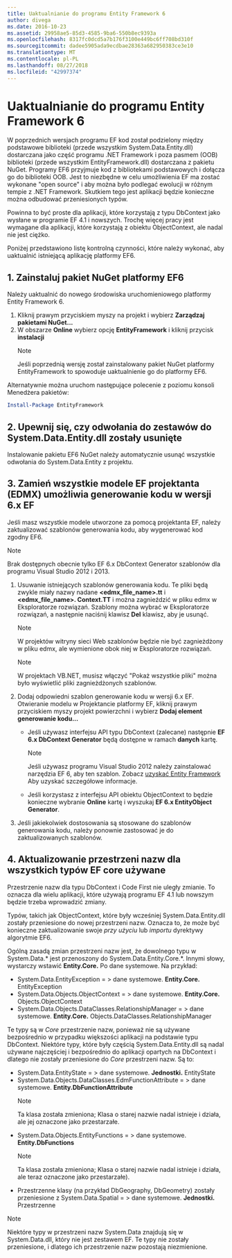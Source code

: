 ```yaml
---
title: Uaktualnianie do programu Entity Framework 6
author: divega
ms.date: 2016-10-23
ms.assetid: 29958ae5-85d3-4585-9ba6-550b8ec9393a
ms.openlocfilehash: 8317fc0dcd5a7b176f3100e449bc6ff708bd310f
ms.sourcegitcommit: dadee5905ada9ecdbae28363a682950383ce3e10
ms.translationtype: MT
ms.contentlocale: pl-PL
ms.lasthandoff: 08/27/2018
ms.locfileid: "42997374"
---
```

# <a name="upgrading-to-entity-framework-6"></a>Uaktualnianie do programu Entity Framework 6

W poprzednich wersjach programu EF kod został podzielony między podstawowe biblioteki (przede wszystkim System.Data.Entity.dll) dostarczana jako część programu .NET Framework i poza pasmem (OOB) biblioteki (przede wszystkim EntityFramework.dll) dostarczana z pakietu NuGet. Programy EF6 przyjmuje kod z bibliotekami podstawowych i dołącza go do biblioteki OOB. Jest to niezbędne w celu umożliwienia EF ma zostać wykonane "open source" i aby można było podlegać ewolucji w różnym tempie z .NET Framework. Skutkiem tego jest aplikacji będzie konieczne można odbudować przeniesionych typów.

Powinna to być proste dla aplikacji, które korzystają z typu DbContext jako wysłane w programie EF 4.1 i nowszych. Trochę więcej pracy jest wymagane dla aplikacji, które korzystają z obiektu ObjectContext, ale nadal nie jest ciężko.

Poniżej przedstawiono listę kontrolną czynności, które należy wykonać, aby uaktualnić istniejącą aplikację platformy EF6.

## <a name="1-install-the-ef6-nuget-package"></a>1. Zainstaluj pakiet NuGet platformy EF6

Należy uaktualnić do nowego środowiska uruchomieniowego platformy Entity Framework 6.

1. Kliknij prawym przyciskiem myszy na projekt i wybierz **Zarządzaj pakietami NuGet...**  
2. W obszarze **Online** wybierz opcję **EntityFramework** i kliknij przycisk **instalacji**  
   > [!NOTE]
   > Jeśli poprzednią wersję został zainstalowany pakiet NuGet platformy EntityFramework to spowoduje uaktualnienie go do platformy EF6.

Alternatywnie można uruchom następujące polecenie z poziomu konsoli Menedżera pakietów:

``` powershell
Install-Package EntityFramework
```

## <a name="2-ensure-that-assembly-references-to-systemdataentitydll-are-removed"></a>2. Upewnij się, czy odwołania do zestawów do System.Data.Entity.dll zostały usunięte

Instalowanie pakietu EF6 NuGet należy automatycznie usunąć wszystkie odwołania do System.Data.Entity z projektu.

## <a name="3-swap-any-ef-designer-edmx-models-to-use-ef-6x-code-generation"></a>3. Zamień wszystkie modele EF projektanta (EDMX) umożliwia generowanie kodu w wersji 6.x EF

Jeśli masz wszystkie modele utworzone za pomocą projektanta EF, należy zaktualizować szablonów generowania kodu, aby wygenerować kod zgodny EF6.

> [!NOTE]
> Brak dostępnych obecnie tylko EF 6.x DbContext Generator szablonów dla programu Visual Studio 2012 i 2013.

1. Usuwanie istniejących szablonów generowania kodu. Te pliki będą zwykle miały nazwy nadane  **\<edmx_file_name\>.tt** i  **\<edmx_file_name\>. Context.TT** i można zagnieździć w pliku edmx w Eksploratorze rozwiązań. Szablony można wybrać w Eksploratorze rozwiązań, a następnie naciśnij klawisz **Del** klawisz, aby je usunąć.  
   > [!NOTE]
   > W projektów witryny sieci Web szablonów będzie nie być zagnieżdżony w pliku edmx, ale wymienione obok niej w Eksploratorze rozwiązań.  

   > [!NOTE]
   > W projektach VB.NET, musisz włączyć "Pokaż wszystkie pliki" można było wyświetlić pliki zagnieżdżonych szablonów.
2. Dodaj odpowiedni szablon generowanie kodu w wersji 6.x EF. Otwieranie modelu w Projektancie platformy EF, kliknij prawym przyciskiem myszy projekt powierzchni i wybierz **Dodaj element generowanie kodu...**
    - Jeśli używasz interfejsu API typu DbContext (zalecane) następnie **EF 6.x DbContext Generator** będą dostępne w ramach **danych** kartę.  
      > [!NOTE]
      > Jeśli używasz programu Visual Studio 2012 należy zainstalować narzędzia EF 6, aby ten szablon. Zobacz [uzyskać Entity Framework](~/ef6/fundamentals/install.md) Aby uzyskać szczegółowe informacje.  

    - Jeśli korzystasz z interfejsu API obiektu ObjectContext to będzie konieczne wybranie **Online** kartę i wyszukaj **EF 6.x EntityObject Generator**.  
3. Jeśli jakiekolwiek dostosowania są stosowane do szablonów generowania kodu, należy ponownie zastosować je do zaktualizowanych szablonów.

## <a name="4-update-namespaces-for-any-core-ef-types-being-used"></a>4. Aktualizowanie przestrzeni nazw dla wszystkich typów EF core używane

Przestrzenie nazw dla typu DbContext i Code First nie uległy zmianie. To oznacza dla wielu aplikacji, które używają programu EF 4.1 lub nowszym będzie trzeba wprowadzić zmiany.

Typów, takich jak ObjectContext, które były wcześniej System.Data.Entity.dll zostały przeniesione do nowej przestrzeni nazw. Oznacza to, że może być konieczne zaktualizowanie swoje *przy użyciu* lub *importu* dyrektywy algorytmie EF6.

Ogólną zasadą zmian przestrzeni nazw jest, że dowolnego typu w System.Data.* jest przenoszony do System.Data.Entity.Core.*. Innymi słowy, wystarczy wstawić **Entity.Core.** Po dane systemowe. Na przykład:

- System.Data.EntityException = > dane systemowe. **Entity.Core.** EntityException  
- System.Data.Objects.ObjectContext = > dane systemowe. **Entity.Core.** Objects.ObjectContext  
- System.Data.Objects.DataClasses.RelationshipManager = > dane systemowe. **Entity.Core.** Objects.DataClasses.RelationshipManager  

Te typy są w *Core* przestrzenie nazw, ponieważ nie są używane bezpośrednio w przypadku większości aplikacji na podstawie typu DbContext. Niektóre typy, które były częścią System.Data.Entity.dll są nadal używane najczęściej i bezpośrednio do aplikacji opartych na DbContext i dlatego nie zostały przeniesione do *Core* przestrzeni nazw. Są to:

- System.Data.EntityState = > dane systemowe. **Jednostki.** EntityState  
- System.Data.Objects.DataClasses.EdmFunctionAttribute = > dane systemowe. **Entity.DbFunctionAttribute**  
  > [!NOTE]
  > Ta klasa została zmieniona; Klasa o starej nazwie nadal istnieje i działa, ale jej oznaczone jako przestarzałe.  
- System.Data.Objects.EntityFunctions = > dane systemowe. **Entity.DbFunctions**  
  > [!NOTE]
  > Ta klasa została zmieniona; Klasa o starej nazwie nadal istnieje i działa, ale teraz oznaczone jako przestarzałe).  
- Przestrzenne klasy (na przykład DbGeography, DbGeometry) zostały przeniesione z System.Data.Spatial = > dane systemowe. **Jednostki.** Przestrzenne

> [!NOTE]
> Niektóre typy w przestrzeni nazw System.Data znajdują się w System.Data.dll, który nie jest zestawem EF. Te typy nie zostały przeniesione, i dlatego ich przestrzenie nazw pozostają niezmienione.
